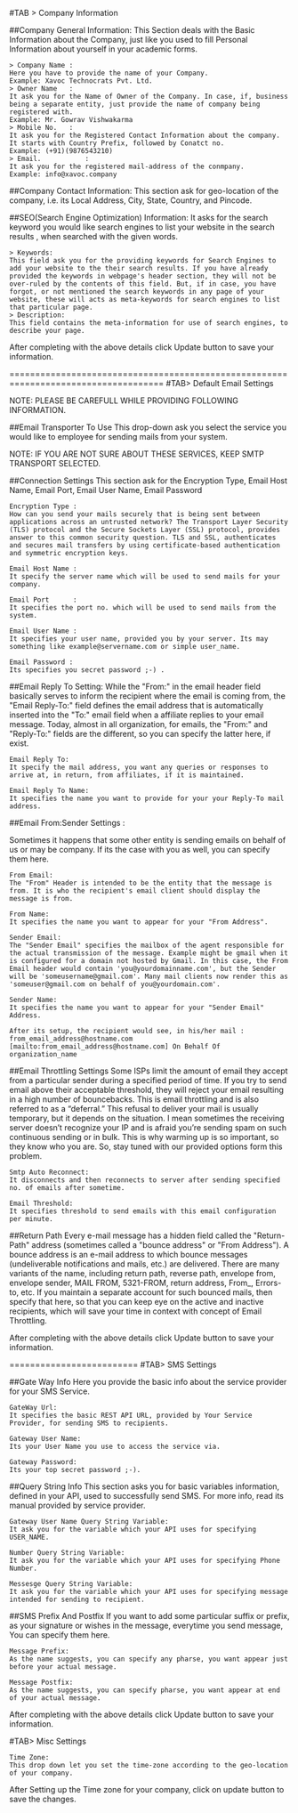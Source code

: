 #TAB > Company Information

##Company General Information: 
This Section deals with the Basic Information about the Company, just like you used to fill Personal Information about yourself in your academic forms.

	> Company Name : 
	Here you have to provide the name of your Company. 
	Example: Xavoc Technocrats Pvt. Ltd.
	> Owner Name   : 
	It ask you for the Name of Owner of the Company. In case, if, business being a separate entity, just provide the name of company being registered with. 
	Example: Mr. Gowrav Vishwakarma
	> Mobile No.   : 
	It ask you for the Registered Contact Information about the company. It starts with Country Prefix, followed by Conatct no.
	Example: (+91)(9876543210)
	> Email.		   :
	It ask you for the registered mail-address of the conmpany.
	Example: info@xavoc.company
					
##Company Contact Information:
This section ask for geo-location of the company, i.e. its Local Address, City, State, Country, and Pincode.
	
##SEO(Search Engine Optimization) Information:
It asks for the search keyword you would like search engines to list your website in the search results , when searched with the given words.

	> Keywords:
	This field ask you for the providing keywords for Search Engines to add your website to the their search results. If you have already provided the keywords in webpage's header section, they will not be over-ruled by the contents of this field. But, if in case, you have forgot, or not mentioned the search keywords in any page of your website, these will acts as meta-keywords for search engines to list that particular page.
	> Description:
	This field contains the meta-information for use of search engines, to describe your page.
	
	
After completing with the above details click Update button to save your information.

====================================================================================
#TAB>   Default Email Settings


NOTE: PLEASE BE CAREFULL WHILE PROVIDING FOLLOWING INFORMATION.

##Email Transporter To Use
This drop-down ask you select the service you would like to employee for sending mails from your system. 

NOTE: IF YOU ARE NOT SURE ABOUT THESE SERVICES, KEEP SMTP TRANSPORT SELECTED.
	
##Connection Settings
This section ask for the Encryption Type, Email Host Name, Email Port, Email User Name, Email Password
	
	Encryption Type	:	
	How can you send your mails securely that is being sent between applications across an untrusted network? The Transport Layer Security (TLS) protocol and the Secure Sockets Layer (SSL) protocol, provides answer to this common security question. TLS and SSL, authenticates and secures mail transfers by using certificate-based authentication and symmetric encryption keys.
		
	Email Host Name : 
	It specify the server name which will be used to send mails for your company.
		
	Email Port		:
	It specifies the port no. which will be used to send mails from the system.
		
	Email User Name	:
	It specifies your user name, provided you by your server. Its may something like example@servername.com or simple user_name.
		
	Email Password :
	Its specifies you secret password ;-) .
		
##Email Reply To Setting:
While the "From:" in the email header field basically serves to inform the recipient where the email is coming from, the "Email Reply-To:" field defines the email address that is automatically inserted into the "To:" email field when a affiliate replies to your email message. Today, almost in all organization, for emails, the "From:" and "Reply-To:" fields are the different, so you can specify the latter here, if exist.
	
	Email Reply To:
	It specify the mail address, you want any queries or responses to arrive at, in return, from affiliates, if it is maintained.
		
	Email Reply To Name:
	It specifies the name you want to provide for your your Reply-To mail address.


##Email From:Sender Settings :

Sometimes it happens that some other entity is sending emails on behalf of us or may be company. If its the case with you as well, you can specify them here.
	
	From Email:
	The "From" Header is intended to be the entity that the message is from. It is who the recipient's email client should display the message is from.
		
	From Name:
	It specifies the name you want to appear for your "From Address".
		
	Sender Email:
	The "Sender Email" specifies the mailbox of the agent responsible for the actual transmission of the message. Example might be gmail when it is configured for a domain not hosted by Gmail. In this case, the From Email header would contain 'you@yourdomainname.com', but the Sender will be 'someusername@gmail.com'. Many mail clients now render this as 'someuser@gmail.com on behalf of you@yourdomain.com'.
	
	Sender Name:
	It specifies the name you want to appear for your "Sender Email" Address.
		
	After its setup, the recipient would see, in his/her mail :
	from_email_address@hostname.com [mailto:from_email_address@hostname.com] On Behalf Of organization_name
		
		
##Email Throttling Settings
Some ISPs limit the amount of email they accept from a particular sender during a specified period of time. If you try to send email above their acceptable threshold, they will reject your email resulting in a high number of bouncebacks. This is email throttling and is also referred to as a “deferral.” This refusal to deliver your mail is usually temporary, but it depends on the situation. I mean sometimes the receiving server doesn’t recognize your IP and is afraid you’re sending spam on such continuous sending or in bulk. This is why warming up is so important, so they know who you are. So, stay tuned with our provided options form this problem.
	
	Smtp Auto Reconnect:
	It disconnects and then reconnects to server after sending specified no. of emails after sometime.
		
	Email Threshold:
	It specifies threshold to send emails with this email configuration per minute.
		

##Return Path
Every e-mail message has a hidden field called the "Return-Path" address (sometimes called a "bounce address" or "From Address"). A bounce address is an e-mail address to which bounce messages (undeliverable notifications and mails, etc.) are delivered. There are many variants of the name, including return path, reverse path, envelope from, envelope sender, MAIL FROM, 5321-FROM, return address, From_, Errors-to, etc. If you maintain a separate account for such bounced mails, then specify that here, so that you can keep eye on the active and inactive recipients, which will save your time in context with concept of Email Throttling.
	
	
After completing with the above details click Update button to save your information.

=========================
#TAB>	SMS Settings


##Gate Way Info
Here you provide the basic info about the service provider for your SMS Service.
	
	GateWay Url:
	It specifies the basic REST API URL, provided by Your Service Provider, for sending SMS to recipients.
		
	Gateway User Name:
	Its your User Name you use to access the service via.
		
	Gateway Password:
	Its your top secret password ;-).
		
		
##Query String Info
This section asks you for basic variables information, defined in your API, used to successfully send SMS. For more info, read its manual provided by service provider.
	
	Gateway User Name Query String Variable:
	It ask you for the variable which your API uses for specifying USER_NAME.
		
	Number Query String Variable:
	It ask you for the variable which your API uses for specifying Phone Number.		
	
	Messesge Query String Variable:
	It ask you for the variable which your API uses for specifying message intended for sending to recipient.
		
	
##SMS Prefix And Postfix
If you want to add some particular suffix or prefix, as your signature or wishes in the message, everytime you send message, You can specify them here.
	
	Message Prefix:
	As the name suggests, you can specify any pharse, you want appear just before your actual message.
		
	Message Postfix:
	As the name suggests, you can specify pharse, you want appear at end of your actual message.
		
	
After completing with the above details click Update button to save your information.

#TAB> Misc Settings

	Time Zone: 
	This drop down let you set the time-zone according to the geo-location of your company.

After Setting up the Time zone for your company, click on update button to save the changes.
